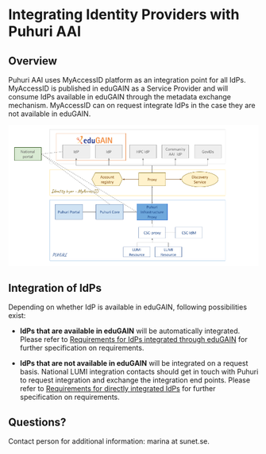 # Integrating Identity Providers with Puhuri AAI

## Overview

Puhuri AAI uses MyAccessID platform as an integration point for all IdPs. MyAccessID is published in eduGAIN as a Service Provider and will consume IdPs available in eduGAIN through the metadata exchange mechanism. MyAccessID can on request integrate IdPs in the case they are not available in eduGAIN.

![Puhuri AAI](../assets/puhuri_aai.png )

## Integration of IdPs

Depending on whether IdP is available in eduGAIN, following possibilities exist:

- **IdPs that are available in eduGAIN** will be automatically integrated. Please refer to [Requirements for IdPs integrated through eduGAIN](requirements-edugain.md) for further specification on requirements. 

- **IdPs that are not available in eduGAIN** will be integrated on a request basis. National LUMI integration contacts should get in touch with Puhuri to request integration and exchange the integration end points. Please refer to [Requirements for directly integrated IdPs](requirements-direct.md) for further specification on requirements.


## Questions?

Contact person for additional information: marina at sunet.se.

